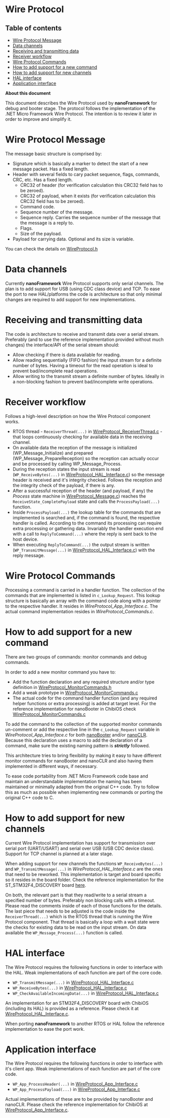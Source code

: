 # Wire Protocol

## Table of contents ##

- [Wire Protocol Message](#wire-protocol-message)
- [Data channels](#data-channels)
- [Receiving and transmitting data](#receiving-and-transmitting-data)
- [Receiver workflow](#receiver-workflow)
- [Wire Protocol Commands](#wire-protocol-commands)
- [How to add support for a new command](#how-to-add-support-for-a-new-command)
- [How to add support for new channels](#how-to-add-support-for-new-channels)
- [HAL interface](#hal-interface)
- [Application interface](#application-interface)


**About this document**

This document describes the Wire Protocol used by **nanoFramework** for debug and booter stage.
The protocol follows the implementation of the .NET Micro Framework Wire Protocol. The intention is to review it later in order to improve and simplify it.


# Wire Protocol Message

The message basic structure is comprised by:
- Signature which is basically a marker to detect the start of a new message packet. Has a fixed length.
- Header with several fields to cary packet sequence, flags, commands, CRC, etc. Has a fixed length.
  - CRC32 of header (for verification calculation this CRC32 field has to be zeroed).
  - CRC32 of payload, when it exists (for verification calculation this CRC32 field has to be zeroed).
  - Command code.
  - Sequence number of the message.
  - Sequence reply. Carries the sequence number of the message that the message is a reply to.
  - Flags.
  - Size of the payload.
- Payload for carrying data. Optional and its size is variable.

You can check the details on [WireProtocol.h](..\src\CLR\WireProtocol\WireProtocol.h)


# Data channels

Currently **nanoFramework** Wire Protocol supports only serial channels. The plan is to add support for USB (using CDC class device) and TCP.
To ease the port to new HAL/platforms the code is architecture so that only minimal changes are required to add support for new implementations. 


# Receiving and transmitting data

The code is architecture to receive and transmit data over a serial stream.
Preferably (and to use the reference implementation provided without much changes) the interface/API of the serial stream should:
- Allow checking if there is data available for reading.
- Allow reading sequentially (FIFO fashion) the input stream for a definite number of bytes. Having a timeout for the read operation is ideal to prevent bad/incomplete read operations.
- Allow writing to the transmit stream a definite number of bytes. Ideally in a non-blocking fashion to prevent bad/incomplete write operations.


# Receiver workflow

Follows a high-level description on how the Wire Protocol component works.

- RTOS thread - ```ReceiverThread(...)``` in [WireProtocol_ReceiverThread.c](..\src\CLR\WireProtocol\WireProtocol_ReceiverThread.c) - that loops continuously checking for available data in the receiving channel.
- On available data the reception of the message is initialized (WP_Message_Initialize) and prepared (WP_Message_PrepareReception) so the reception can actually occur and be processed by calling WP_Message_Process.
- During the reception states the input stream is read (```WP_ReceiveBytes(...)``` in [WireProtocol_HAL_Interface.c](..\src\CLR\WireProtocol\WireProtocol_HAL_Interface.c)) so the message header is received and it's integrity checked. Follows the reception and the integrity check of the payload, if there is any.
- After a successful reception of the header (and payload, if any) the _Process_ state machine in [WireProtocol_Message.c](..\src\CLR\WireProtocol\WireProtocol_Message.c)) reaches the ```ReceiveState_CompletePayload``` state and calls the ```ProcessPayload(...)``` function.
- Inside ```ProcessPayload(...)``` the lookup table for the commands that are implemented is searched and, if the command is found, the respective handler is called. According to the command its processing can require extra processing or gathering data. Invariably the handler execution end with a call to ```ReplyToCommand(...)``` where the reply is sent back to the host device.
- When executing ```ReplyToCommand(...)``` the output stream is written (```WP_TransmitMessage(...)``` in [WireProtocol_HAL_Interface.c](..\src\CLR\WireProtocol\WireProtocol_HAL_Interface.c)) with the reply message.


# Wire Protocol Commands

Processing a command is carried in a handler function. 
The collection of the commands that are implemented is listed in ```c_Lookup_Request```. This lookup structure is basically an array with the command code along with a pointer to the respective handler. It resides in *WireProtocol_App_Interface.c*.
The actual command implementation resides in *WireProtocol_Commands.c*. 

# How to add support for a new command

There are two groups of commands: monitor commands and debug commands.

In order to add a new monitor command you have to:
- Add the function declaration and any required structure and/or type definition in [WireProtocol_MonitorCommands.h](..\src\CLR\WireProtocol\WireProtocol_MonitorCommands.h)
- Add a weak prototype in [WireProtocol_MonitorCommands.c](..\src\CLR\WireProtocol\WireProtocol_MonitorCommands.c)
- The actual code for the command handler function (and any required helper functions or extra processing) is added at target level. For the reference implementation for nanoBooter in ChibiOS check [WireProtocol_MonitorCommands.c](..\targets\CMSIS-OS\ChibiOS\nanoBooter\WireProtocol_MonitorCommands.c)

To add the command to the collection of the supported monitor commands un-comment or add the respective line in the ```c_Lookup_Request``` variable in _WireProtocol_App_Interface.c_ for both [nanoBooter](..\targets\CMSIS-OS\ChibiOS\nanoBooter\WireProtocol_MonitorCommands.c) and/or [nanoCLR](..\targets\CMSIS-OS\ChibiOS\nanoCLR\WireProtocol_MonitorCommands.c).
Because this declaration uses a macro to add the declaration of a command, make sure the existing naming pattern is _**strictly**_ followed.

This architecture tries to bring flexibility by making it easy to have different monitor commands for nanoBooter and nanoCLR and also having them implemented in different ways, if necessary.

To ease code portability from .NET Micro Framework code base and maintain an understandable implementation the naming has been maintained or minimally adapted from the original C++ code.
Try to follow this as much as possible when implementing new commands or porting the original C++ code to C.


# How to add support for new channels

Current Wire Protocol implementation has support for transmission over serial port (UART/USART) and serial over USB (USB CDC device class).
Support for TCP channel is planned at a later stage.

When adding support for new channels the functions ```WP_ReceiveBytes(...)``` and ```WP_TransmitMessage(...)``` in _WireProtocol_HAL_Interface.c_ are the ones that need to be reworked. This implementation is target and board specific so it resides in the board folder. Check the reference implementation for the ST_STM32F4_DISCOVERY board [here](..\targets\CMSIS-OS\ChibiOS\ST_STM32F4_DISCOVERY\common\WireProtocol_HAL_Interface.c). 

On both, the relevant part is that they read/write to a serial stream a specified number of bytes. Preferably non blocking calls with a timeout. Please read the comments inside of each of those functions for the details.
The last piece that needs to be adjusted is the code inside the ```ReceiverThread(...)``` which is the RTOS thread that is running the Wire Protocol component. That thread is basically a loop with a wait state were the checks for existing data to be read on the input stream. On data available the ```WP_Message_Process(...)``` function is called.


# HAL interface

The Wire Protocol requires the following functions in order to interface with the HAL.
Weak implementations of each function are part of the core code.

- ```WP_TransmitMessage(...)``` in [WireProtocol_HAL_Interface.c](..\src\CLR\WireProtocol\WireProtocol_HAL_Interface.c)
- ```WP_ReceiveBytes(...)``` in [WireProtocol_HAL_Interface.c](..\src\CLR\WireProtocol\WireProtocol_HAL_Interface.c)
- ```WP_CheckAvailableIncomingData(...)``` in [WireProtocol_HAL_Interface.c](..\src\CLR\WireProtocol\WireProtocol_HAL_Interface.c)

An implementation for an STM32F4_DISCOVERY board with ChibiOS (including its HAL) is provided as a reference. Please check it at [WireProtocol_HAL_Interface.c](..\targets\CMSIS-OS\ChibiOS\ST_STM32F4_DISCOVERY\common\WireProtocol_HAL_Interface.c).
 
When porting **nanoFramework** to another RTOS or HAL follow the reference implementation to ease the port work.

# Application interface

The Wire Protocol requires the following functions in order to interface with it's client app.
Weak implementations of each function are part of the core code.

- ```WP_App_ProcessHeader(...)``` in [WireProtocol_App_Interface.c]()
- ```WP_App_ProcessPayload(...)``` in [WireProtocol_App_Interface.c]()

Actual implementations of these are to be provided by nanoBooter and nanoCLR. Please check the reference implementation for ChibiOS at [WireProtocol_App_Interface.c](..\targets\CMSIS-OS\ChibiOS\nanoBooter\WireProtocol_App_Interface.c).
